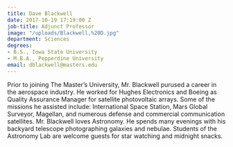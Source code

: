 ```yaml
---
title: Dave Blackwell
date: 2017-10-19 17:19:00 Z
job-title: Adjunct Professor
image: "/uploads/Blackwell,%20D.jpg"
department: Sciences
degrees:
- B.S., Iowa State University
- M.B.A., Pepperdine University
email: dblackwell@masters.edu
---
```


Prior to joining The Master’s University, Mr. Blackwell purused a career in the aerospace industry. He worked for Hughes Electronics and Boeing as Quality Assurance Manager for satellite photovoltaic arrays. Some of the missions he assisted include: International Space Station, Mars Global Surveyor, Magellan, and numerous defense and commercial communication satellites. Mr. Blackwell loves Astronomy. He spends many evenings with his backyard telescope photographing galaxies and nebulae. Students of the Astronomy Lab are welcome guests for star watching and midnight snacks.